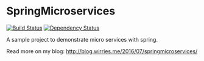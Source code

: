 SpringMicroservices
======

[![Build Status](https://travis-ci.org/denisw160/SpringMicroservices.svg?branch=master)](https://travis-ci.org/denisw160/SpringMicroservices)
[![Dependency Status](https://www.versioneye.com/user/projects/578a83c8c3d40f00468523ff/badge.svg)](https://www.versioneye.com/user/projects/578a83c8c3d40f00468523ff)

A sample project to demonstrate micro services with spring.
 
Read more on my blog: http://blog.wirries.me/2016/07/springmicroservices/
